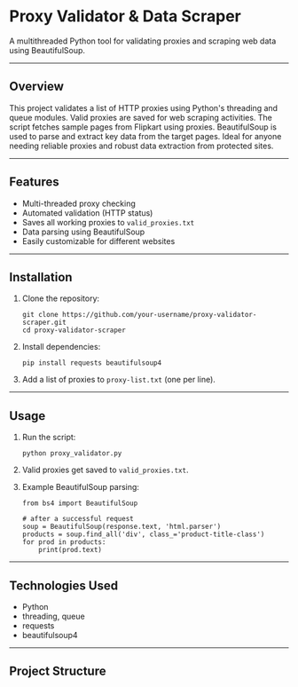 # Proxy Validator & Data Scraper

A multithreaded Python tool for validating proxies and scraping web data using BeautifulSoup.


---

## Overview

This project validates a list of HTTP proxies using Python's threading and queue modules. Valid proxies are saved for web scraping activities. The script fetches sample pages from Flipkart using proxies. BeautifulSoup is used to parse and extract key data from the target pages. Ideal for anyone needing reliable proxies and robust data extraction from protected sites.

---

## Features

- Multi-threaded proxy checking
- Automated validation (HTTP status)
- Saves all working proxies to `valid_proxies.txt`
- Data parsing using BeautifulSoup
- Easily customizable for different websites

---

## Installation

1. Clone the repository:
    ```
    git clone https://github.com/your-username/proxy-validator-scraper.git
    cd proxy-validator-scraper
    ```

2. Install dependencies:
    ```
    pip install requests beautifulsoup4
    ```

3. Add a list of proxies to `proxy-list.txt` (one per line).

---

## Usage

1. Run the script:
    ```
    python proxy_validator.py
    ```
2. Valid proxies get saved to `valid_proxies.txt`.

3. Example BeautifulSoup parsing:
    ```
    from bs4 import BeautifulSoup

    # after a successful request
    soup = BeautifulSoup(response.text, 'html.parser')
    products = soup.find_all('div', class_='product-title-class')
    for prod in products:
        print(prod.text)
    ```

---

## Technologies Used

- Python
- threading, queue
- requests
- beautifulsoup4

---

## Project Structure

